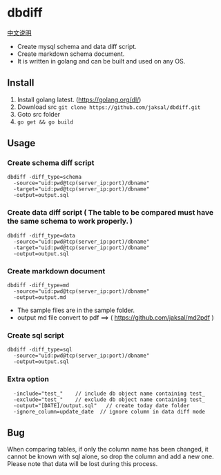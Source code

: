# dbdiff

[中文说明](./README_CN.md)

- Create mysql schema and data diff script.
- Create markdown schema document.
- It is written in golang and can be built and used on any OS.

## Install

1. Install golang latest. (https://golang.org/dl/)
2. Download src `git clone https://github.com/jaksal/dbdiff.git`
3. Goto src folder 
4. `go get && go build`

## Usage

### Create schema diff script

```
dbdiff -diff_type=schema
  -source="uid:pwd@tcp(server_ip:port)/dbname"
  -target="uid:pwd@tcp(server_ip:port)/dbname"  
  -output=output.sql
```

### Create data diff script ( The table to be compared must have the same schema to work properly. )

```
dbdiff -diff_type=data
  -source="uid:pwd@tcp(server_ip:port)/dbname" 
  -target="uid:pwd@tcp(server_ip:port)/dbname" 
  -output=output.sql
```

### Create markdown document 

```
dbdiff -diff_type=md
  -source="uid:pwd@tcp(server_ip:port)/dbname"
  -output=output.md
```

- The sample files are in the sample folder. 
- output md file convert to pdf ==> ( https://github.com/jaksal/md2pdf )

### Create sql script

```
dbdiff -diff_type=sql
  -source="uid:pwd@tcp(server_ip:port)/dbname"
  -output=output.sql
```

### Extra option

```
  -include="test_"    // include db object name containing test_  
  -exclude="test_"    // exclude db object name containing test_  
  -output="[DATE]/output.sql"   // create today date folder
  -ignore_column=update_date  // ignore column in data diff mode
```

## Bug

When comparing tables, if only the column name has been changed, it cannot be known with sql alone, so drop the column and add a new one.
Please note that data will be lost during this process.

